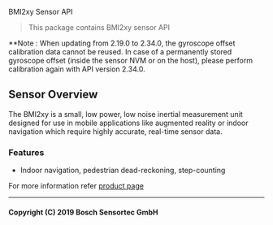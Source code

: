 BMI2xy Sensor API

> This package contains BMI2xy sensor API

**Note : When updating from 2.19.0 to 2.34.0, the gyroscope offset calibration data cannot be reused. In case of a permanently stored gyroscope offset (inside the sensor NVM or on the host), please perform calibration again with API version 2.34.0.

## Sensor Overview

The BMI2xy is a small, low power, low noise inertial measurement unit designed for use in mobile applications like augmented reality or indoor navigation which require highly accurate, real-time sensor data.

### Features

- Indoor navigation, pedestrian dead-reckoning, step-counting

For more information refer [product page](https://www.bosch-sensortec.com/bst/products/all_products/bmi270)

---

#### Copyright (C) 2019 Bosch Sensortec GmbH
